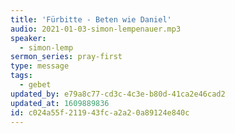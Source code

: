 ```yaml
---
title: 'Fürbitte - Beten wie Daniel'
audio: 2021-01-03-simon-lempenauer.mp3
speaker:
  - simon-lemp
sermon_series: pray-first
type: message
tags:
  - gebet
updated_by: e79a8c77-cd3c-4c3e-b80d-41ca2e46cad2
updated_at: 1609889836
id: c024a55f-2119-43fc-a2a2-0a89124e840c
---
```


